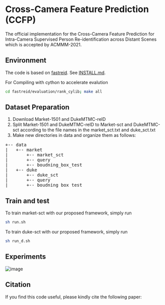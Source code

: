 # Cross-Camera Feature Prediction (CCFP)
The official implementation for the Cross-Camera Feature Prediction for Intra-Camera Supervised Person Re-identification across Distant Scenes which is accepted by ACMMM-2021.

## Environment

The code is based on [fastreid](https://github.com/JDAI-CV/fast-reid). See [INSTALL.md](https://github.com/JDAI-CV/fast-reid/blob/master/INSTALL.md).

For Compiling with cython to accelerate evalution
```bash
cd fastreid/evaluation/rank_cylib; make all
```

## Dataset Preparation

1. Download Market-1501 and DukeMTMC-reID
2. Split Market-1501 and DukeMTMC-reID to Market-sct and DukeMTMC-sct according to the file names in the market_sct.txt and duke_sct.txt
3. Make new directories in data and organize them as follows:
<pre>
+-- data
|   +-- market
|       +-- market_sct
|       +-- query
|       +-- boudning_box_test
|   +-- duke
|       +-- duke_sct
|       +-- query
|       +-- boudning_box_test
</pre>

## Train and test

To train market-sct with our proposed framework, simply run
```bash
sh run.sh
```
To train duke-sct with our proposed framework, simply run
```bash
sh run_d.sh
```

## Experiments

![image](https://github.com/g3956/Cross-Camera-Feature-Prediction-for-Intra-Camera-Supervised-Person-Re-identification-across-Distant-/blob/main/results.png)


## Citation

If you find this code useful, please kindly cite the following paper:



